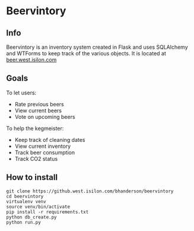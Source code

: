 # Beervintory
## Info
Beervintory is an inventory system created in Flask and uses SQLAlchemy and WTForms to keep track of the various objects.
It is located at [beer.west.isilon.com](http://beer.west.isilon.com)
## Goals
To let users:
* Rate previous beers
* View current beers
* Vote on upcoming beers

To help the kegmeister:
* Keep track of cleaning dates
* View current inventory
* Track beer consumption
* Track CO2 status

## How to install
```
git clone https://github.west.isilon.com/bhanderson/beervintory
cd beervintory
virtualenv venv
source venv/bin/activate
pip install -r requirements.txt
python db_create.py
python run.py
```
